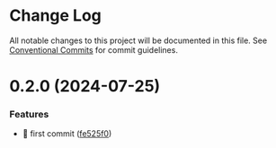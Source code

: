 # Change Log

All notable changes to this project will be documented in this file.
See [Conventional Commits](https://conventionalcommits.org) for commit guidelines.

# 0.2.0 (2024-07-25)


### Features

* 🎸 first commit ([fe525f0](https://github.com/intks/nerium-ui/commit/fe525f0c4d5f4bc6ae05fa37a4832a533929dfa5))

